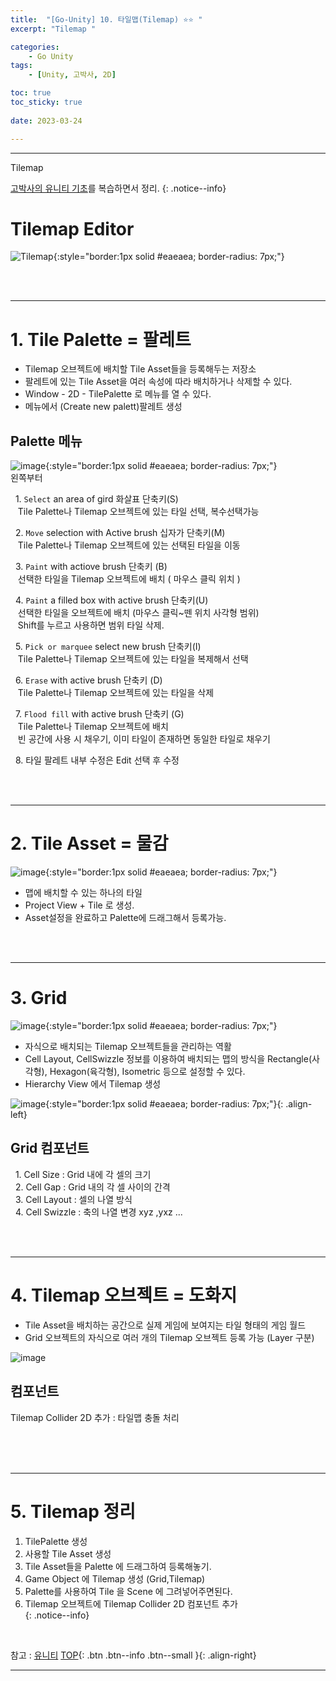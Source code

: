 ```yaml
---
title:  "[Go-Unity] 10. 타일맵(Tilemap) ⭐⭐ "
excerpt: "Tilemap "

categories:
    - Go Unity
tags:
    - [Unity, 고박사, 2D]

toc: true
toc_sticky: true
 
date: 2023-03-24

---
```

- - -

Tilemap

[고박사의 유니티 기초](https://www.inflearn.com/course/%EA%B3%A0%EB%B0%95%EC%82%AC-%EC%9C%A0%EB%8B%88%ED%8B%B0-%EA%B8%B0%EC%B4%88/dashboard)를 복습하면서 정리. 
{: .notice--info}


# Tilemap Editor  

![Tilemap](https://user-images.githubusercontent.com/96651722/227504013-3284f226-1201-470a-88d6-da86f0c1a3a4.png){:style="border:1px solid #eaeaea; border-radius: 7px;"}  

<br><br>

--- 
# 1. Tile Palette = 팔레트  

- Tilemap 오브젝트에 배치할 Tile Asset들을 등록해두는 저장소
- 팔레트에 있는 Tile Asset을 여러 속성에 따라 배치하거나 삭제할 수 있다.
- Window - 2D - TilePalette 로 메뉴를 열 수 있다.
- 메뉴에서 (Create new palett)팔레트 생성  


##  Palette 메뉴  
![image](https://user-images.githubusercontent.com/96651722/227504345-558e6760-3fbe-4299-a2b6-a129457d6b7a.png){:style="border:1px solid #eaeaea; border-radius: 7px;"}  
 왼쪽부터  
   
&nbsp; 1. `Select` an area of gird 화살표 단축키(S)  
&nbsp;&nbsp; Tile Palette나 Tilemap 오브젝트에 있는 타일 선택, 복수선택가능 

&nbsp; 2.  `Move` selection with Active brush 십자가 단축키(M)  
&nbsp;&nbsp; Tile Palette나 Tilemap 오브젝트에 있는 선택된 타일을 이동  

&nbsp; 3.  `Paint` with actiove brush 단축키  (B)   
&nbsp;&nbsp; 선택한 타일을 Tilemap 오브젝트에 배치 ( 마우스 클릭 위치 )  

&nbsp; 4.  `Paint` a filled box with active brush  단축키(U)  
&nbsp;&nbsp; 선택한 타일을 오브젝트에 배치 (마우스 클릭~뗀 위치 사각형 범위)  
&nbsp;&nbsp; Shift를 누르고 사용하면 범위 타일 삭제.  

&nbsp; 5.  `Pick or marquee` select new brush  단축키(I)  
&nbsp;&nbsp; Tile Palette나 Tilemap 오브젝트에 있는 타일을 복제해서 선택 

&nbsp; 6.   `Erase` with active brush 단축키 (D)  
&nbsp;&nbsp; Tile Palette나 Tilemap 오브젝트에 있는 타일을 삭제

&nbsp; 7.  `Flood fill` with active brush 단축키 (G)  
&nbsp;&nbsp; Tile Palette나 Tilemap 오브젝트에 배치  
&nbsp;&nbsp; 빈 공간에 사용 시 채우기, 이미 타일이 존재하면 동일한 타일로 채우기  

&nbsp; 8.  타일 팔레트 내부 수정은 Edit 선택 후 수정  


<br><br>

--- 
#  2.  Tile Asset = 물감
![image](https://user-images.githubusercontent.com/96651722/227504224-4a614370-34ab-4c50-8081-c0d672b586a6.png){:style="border:1px solid #eaeaea; border-radius: 7px;"}    

- 맵에 배치할 수 있는 하나의 타일
- Project View + Tile 로 생성.
- Asset설정을 완료하고 Palette에 드래그해서 등록가능.

<br><br>

--- 
#  3.  Grid  
![image](https://user-images.githubusercontent.com/96651722/227504109-ec68d7ee-3fa6-4615-8aaf-416df06ad778.png){:style="border:1px solid #eaeaea; border-radius: 7px;"}    
- 자식으로 배치되는 Tilemap 오브젝트들을 관리하는 역활
- Cell Layout, CellSwizzle 정보를 이용하여 배치되는 맵의 방식을
Rectangle(사각형), Hexagon(육각형), Isometric 등으로 설정할 수 있다.
- Hierarchy View 에서 Tilemap 생성

![image](https://user-images.githubusercontent.com/96651722/227504574-73e2e30b-1f47-495e-a9ec-56d89a35df69.png){:style="border:1px solid #eaeaea; border-radius: 7px;"}{: .align-left} 
##  Grid 컴포넌트  
&nbsp; 1.  Cell Size : Grid 내에 각 셀의 크기  
&nbsp; 2.  Cell Gap  : Grid 내의 각 셀 사이의 간격  
&nbsp; 3.  Cell Layout : 셀의 나열 방식  
&nbsp; 4.  Cell Swizzle : 축의 나열 변경 xyz ,yxz ...   


<br><br>

--- 
#  4.  Tilemap 오브젝트  = 도화지
- Tile Asset을 배치하는 공간으로 실제 게임에 보여지는 타일 형태의 게임 월드
- Grid 오브젝트의 자식으로 여러 개의 Tilemap 오브젝트 등록 가능 (Layer 구분)

![image](https://user-images.githubusercontent.com/96651722/227504109-ec68d7ee-3fa6-4615-8aaf-416df06ad778.png)  

##  컴포넌트 
Tilemap Collider 2D 추가 : 타일맵 충돌 처리  


<br><br><br>

--- 
# 5. Tilemap 정리 
 1.  TilePalette 생성  
 2.  사용할 Tile Asset 생성  
 3.  Tile Asset들을 Palette 에 드래그하여 등록해놓기.  
 4.  Game Object 에 Tilemap 생성 (Grid,Tilemap)  
 5.  Palette를 사용하여 Tile 을 Scene 에 그려넣어주면된다.  
 6.  Tilemap 오브젝트에 Tilemap Collider 2D 컴포넌트 추가  
{: .notice--info}


<br>

참고 : [유니티](https://docs.unity3d.com/kr/)
[TOP](#){: .btn .btn--info .btn--small }{: .align-right}
<br>
- - -
